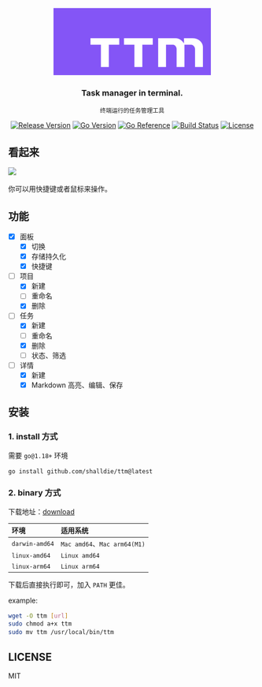 <!-- 封面区域 -->
<div align="center">

<img src="images/ttm.png" width="320" height="136" />

### Task manager in terminal.

`终端运行的任务管理工具`

[![Release Version](https://img.shields.io/github/v/release/shalldie/ttm?display_name=tag&logo=github&style=flat-square)](https://github.com/shalldie/ttm)
[![Go Version](https://img.shields.io/github/go-mod/go-version/shalldie/ttm?label=go&logo=go&style=flat-square)](https://github.com/shalldie/ttm)
[![Go Reference](https://pkg.go.dev/badge/github.com/shalldie/ttm.svg)](https://pkg.go.dev/github.com/shalldie/ttm)
[![Build Status](https://img.shields.io/github/workflow/status/shalldie/ttm/ci?label=build&logo=github&style=flat-square)](https://github.com/shalldie/ttm/actions)
[![License](https://img.shields.io/github/license/shalldie/ttm?logo=github&style=flat-square)](https://github.com/shalldie/ttm)

</div>

<!-- 封面区域 end -->

## 看起来

<img src="https://user-images.githubusercontent.com/9987486/206672150-24f34157-72e0-4c81-929c-ee07eb668ac8.png" width="1000">

你可以用快捷键或者鼠标来操作。

## 功能

- [x] 面板
  - [x] 切换
  - [x] 存储持久化
  - [x] 快捷键
- [ ] 项目
  - [x] 新建
  - [ ] 重命名
  - [x] 删除
- [ ] 任务
  - [x] 新建
  - [ ] 重命名
  - [x] 删除
  - [ ] 状态、筛选
- [ ] 详情
  - [x] 新建
  - [x] Markdown 高亮、编辑、保存

## 安装

### 1. install 方式

需要 `go@1.18+` 环境

```bash
go install github.com/shalldie/ttm@latest
```

### 2. binary 方式

下载地址：[download](https://github.com/shalldie/ttm/releases)

| 环境           | 适用系统                     |
| :------------- | :--------------------------- |
| `darwin-amd64` | `Mac amd64`、`Mac arm64(M1)` |
| `linux-amd64`  | `Linux amd64`                |
| `linux-arm64`  | `Linux arm64`                |

下载后直接执行即可，加入 `PATH` 更佳。

example:

```bash
wget -O ttm [url]
sudo chmod a+x ttm
sudo mv ttm /usr/local/bin/ttm
```

## LICENSE

MIT
